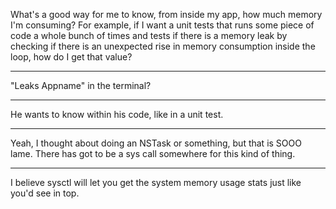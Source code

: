 What's a good way for me to know, from inside my app, how much memory I'm consuming?  For example, if I want a unit tests that runs some piece of code a whole bunch of times and tests if there is a memory leak by checking if there is an unexpected rise in memory consumption inside the loop, how do I get that value?

----

"Leaks Appname" in the terminal?

----

He wants to know within his code, like in a unit test.

----
Yeah, I thought about doing an NSTask or something, but that is SOOO lame.  There has got to be a sys call somewhere for this kind of thing.

----

I believe sysctl will let you get the system memory usage stats just like you'd see in top.
